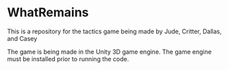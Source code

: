 WhatRemains
===========
This is a repository for the tactics game
being made by Jude, Critter, Dallas, and Casey

The game is being made in the Unity 3D game engine.
The game engine must be installed prior to running the code.

